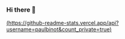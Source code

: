 ### Hi there 👋

[(https://github-readme-stats.vercel.app/api?username=paulbinot&count_private=true)](https://github.com/anuraghazra/github-readme-stats)
<!--
**paulbinot/paulbinot** is a ✨ _special_ ✨ repository because its `README.md` (this file) appears on your GitHub profile.

Here are some ideas to get you started:

- 🔭 I’m currently working on ...
- 🌱 I’m currently learning ...
- 👯 I’m looking to collaborate on ...
- 🤔 I’m looking for help with ...
- 💬 Ask me about ...
- 📫 How to reach me: ...
- 😄 Pronouns: ...
- ⚡ Fun fact: ...
-->
